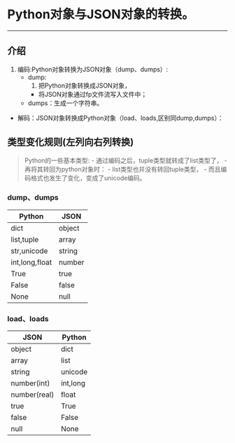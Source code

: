 # Python对象与JSON对象的转换。
--- 
## 介绍
1. 编码:Python对象转换为JSON对象（dump、dumps）:
    - dump:
        1. 把Python对象转换成JSON对象，
        - 将JSON对象通过fp文件流写入文件中；
    - dumps：生成一个字符串。

- 解码：JSON对象转换成Python对象（load、loads,区别同dump,dumps）：

## 类型变化规则(左列向右列转换)
> Python的一些基本类型:
    - 通过编码之后，tuple类型就转成了list类型了，
    - 再将其转回为python对象时：
        - list类型也并没有转回tuple类型，
        - 而且编码格式也发生了变化，变成了unicode编码。

### dump、dumps
|Python|JSON|
|-|-|
|dict|object|
|list,tuple|array|
|str,unicode|string|
|int,long,float|number|
|True|true|
|False|false|
|None|null|
### load、loads
|JSON|Python|
|-|-|
|object|dict|
|array|list|
|string|unicode|
|number(int)|int,long|
|number(real)|float|
|true|True|
|false|False|
|null|None|

